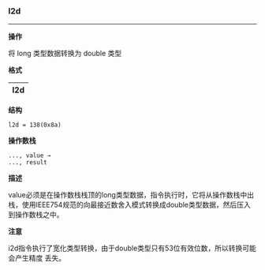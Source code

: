 ### l2d

----

**操作**

将 long 类型数据转换为 double 类型

**格式**

|l2d|
|--------:|

**结构**
```
l2d = 138(0x8a)
```

**操作数栈**
```
..., value →
..., result
```

**描述**

value必须是在操作数栈栈顶的long类型数据，指令执行时，它将从操作数栈中出栈，使用IEEE754规范的向最接近数舍入模式转换成double类型数据，然后压入到操作数栈之中。

**注意**

i2d指令执行了宽化类型转换，由于double类型只有53位有效位数，所以转换可能会产生精度
丢失。
